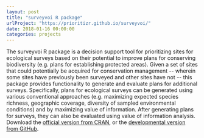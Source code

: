 ```yaml
---
layout: post
title: "surveyvoi R package"
urlProject: "https://prioritizr.github.io/surveyvoi/"
date: 2018-01-16 00:00:00
categories: projects
---
```


The surveyvoi R package is a decision support tool for prioritizing sites for ecological surveys based on their potential to improve plans for conserving biodiversity (e.g. plans for establishing protected areas). Given a set of sites that could potentially be acquired for conservation management -- wherein some sites have previously been surveyed and other sites have not -- this package provides functionality to generate and evaluate plans for additional surveys. Specifically, plans for ecological surveys can be generated using various conventional approaches (e.g. maximizing expected species richness, geographic coverage, diversity of sampled environmental conditions) and by maximizing value of information. After generating plans for surveys, they can also be evaluated using value of information analysis. Download the [official version from CRAN](https://cran.r-project.org/web/packages/surveyvoi/index.html), or the [developmental version from GitHub](https://github.com/prioritizr/surveyvoi).
